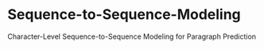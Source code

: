 # Sequence-to-Sequence-Modeling
Character-Level Sequence-to-Sequence Modeling for Paragraph Prediction
